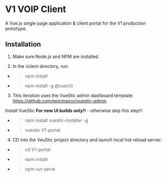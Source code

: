 # V1 VOIP Client

A Vue.js single page application & client portal for the V1 production prototype.

## Installation

1. Make sure Node.js and NPM are installed.

2. In the /client directory, run: 
- >npm install
- >npm install -g @vue/cli

3. This iteration uses the VueStic admin dashboard template: https://github.com/epicmaxco/vuestic-admin. 

Install VueStic **For new UI builds only!!** - otherwise skip this step!!:
- >npm install vuestic-installer -g
- >vuestic V1-portal

4. CD into the VeuStic project directory and launch local hot-reload server: 
- >cd V1-portal
- >npm install
- >npm run serve



